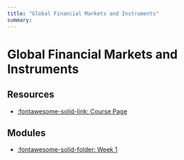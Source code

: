 ```yaml
---
title: "Global Financial Markets and Instruments"
summary:
---
```


Global Financial Markets and Instruments
===

Resources
---


- [:fontawesome-solid-link: Course Page][1]

<!-- Links -->
[1]:
https://www.coursera.org/learn/global-financial-markets-instruments?specialization=investment-portolio-management


Modules
---

- [:fontawesome-solid-folder: Week 1](week-1/index.md)
